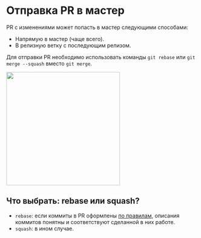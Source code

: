 # Отправка PR в мастер

PR с изменениями может попасть в мастер следующими способами:

- Напрямую в мастер (чаще всего).
- В релизную ветку с последующим релизом.

Для отправки PR необходимо использовать команды `git rebase` или `git merge --squash` вместо `git merge`.

<img src="static/git-flow/git-flow-pic-1.png" height="300">

## Что выбрать: rebase или squash?

- `rebase`: если коммиты в PR оформлены [по правилам](сommits-style.md), описания коммитов понятны и соответствуют сделанной в них работе.
- `squash`: в ином случае.
